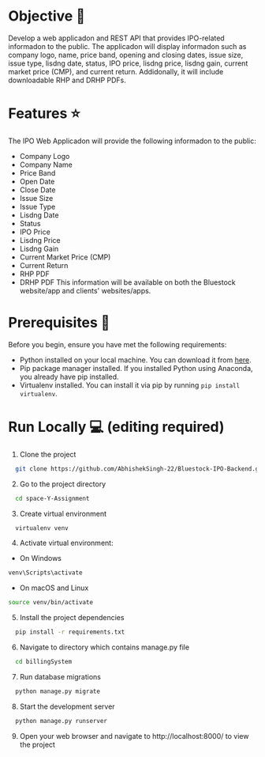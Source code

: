# Objective 📖

Develop a web applicadon and REST API that provides IPO-related informadon to the public. The
applicadon will display informadon such as company logo, name, price band, opening and closing
dates, issue size, issue type, lisdng date, status, IPO price, lisdng price, lisdng gain, current market
price (CMP), and current return. Addidonally, it will include downloadable RHP and DRHP PDFs.

# Features ⭐

The IPO Web Applicadon will provide the following informadon to the public:
- Company Logo
- Company Name
- Price Band
- Open Date
- Close Date
- Issue Size
- Issue Type
- Lisdng Date
- Status
- IPO Price
- Lisdng Price
- Lisdng Gain
- Current Market Price (CMP)
- Current Return
- RHP PDF
- DRHP PDF
This information will be available on both the Bluestock website/app and clients' websites/apps.

# Prerequisites 🔨

Before you begin, ensure you have met the following requirements:
- Python installed on your local machine. You can download it from [here](https://www.python.org/downloads/).
- Pip package manager installed. If you installed Python using Anaconda, you already have pip installed.
- Virtualenv installed. You can install it via pip by running `pip install virtualenv`.


# Run Locally 💻 (editing required)

1. Clone the project

```bash
  git clone https://github.com/AbhishekSingh-22/Bluestock-IPO-Backend.git
```

2. Go to the project directory

```bash
  cd space-Y-Assignment
```

3. Create virtual environment

```bash
  virtualenv venv
```

4. Activate virtual environment:

 - On Windows

 ```bash
 venv\Scripts\activate
 ```

 - On macOS and Linux

  ```bash
 source venv/bin/activate
 ```

5. Install the project dependencies

```bash
  pip install -r requirements.txt
```

6. Navigate to directory which contains manage.py file

```bash
  cd billingSystem
```

7. Run database migrations

```bash
  python manage.py migrate
```

8. Start the development server

```bash
  python manage.py runserver
```

9. Open your web browser and navigate to http://localhost:8000/ to view the project


